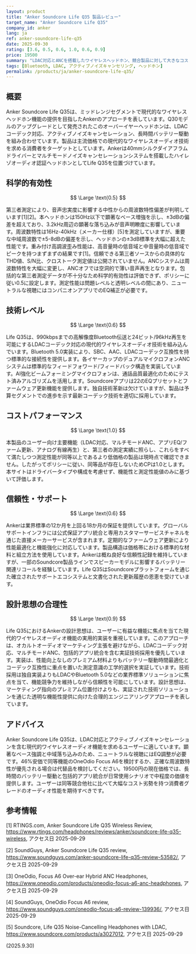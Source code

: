 ```yaml
---
layout: product
title: "Anker Soundcore Life Q35 製品レビュー"
target_name: "Anker Soundcore Life Q35"
company_id: anker
lang: ja
ref: anker-soundcore-life-q35
date: 2025-09-30
rating: [3.6, 0.5, 0.6, 1.0, 0.6, 0.9]
price: 19500
summary: "LDAC対応とANCを搭載したワイヤレスヘッドホン、競合製品に対して大きなコスト劣勢を持つ中程度の価値"
tags: [Bluetooth, LDAC, アクティブノイズキャンセリング, ヘッドホン]
permalink: /products/ja/anker-soundcore-life-q35/
---
```

## 概要

Anker Soundcore Life Q35は、ミッドレンジセグメントで現代的なワイヤレスヘッドホン機能の提供を目指したAnkerのアプローチを表しています。Q30モデルのアップグレードとして発売されたこのオーバーイヤーヘッドホンは、LDACコーデック対応、アクティブノイズキャンセレーション、長時間バッテリー駆動を組み合わせています。製品は主流価格での現代的なワイヤレスオーディオ技術を求める消費者をターゲットとしています。Ankerは40mmシルクダイアフラムドライバーとマルチモードノイズキャンセレーションシステムを搭載したハイレゾオーディオ認証ヘッドホンとしてLife Q35を位置づけています。

## 科学的有効性

$$ \Large \text{0.5} $$

第三者測定により、音声忠実度に影響する中性からの周波数特性偏差が判明しています[1][2]。本ヘッドホンは150Hz以下で顕著なベース増強を示し、±3dBの偏差を超えており、3.2kHz周辺の顕著な落ち込みが音声明瞭度に影響しています。周波数特性は16Hz-40kHz（メーカー仕様）[5]を測定していますが、重要な中域周波数で±5-8dBの偏差を示し、ヘッドホンの±3dB標準を大幅に超えた性能です。重み付け高調波歪み性能は、高音量時の低音域と中音量時の低音域でピークを持つまずまずの結果です[1]。信頼できる第三者ソースからの具体的なTHD値、S/N比、クロストーク測定値は公開されていません。ANCシステムは周波数特性を大幅に変更し、ANCオフでは空洞的で薄い音声再生となります。包括的な第三者測定データが不十分なため科学的有効性は評価できず、ポリシーに従い0.5に設定します。測定性能は問題レベルと透明レベルの間にあり、ニュートラルな視聴にはコンパニオンアプリでのEQ補正が必要です。

## 技術レベル

$$ \Large \text{0.6} $$

Life Q35は、990kbpsまでの高解像度Bluetooth伝送と24ビット/96kHz再生を可能にするLDACコーデック対応の現代的ワイヤレスオーディオ技術を組み込んでいます。Bluetooth 5.0実装により、SBC、AAC、LDACコーデック互換性を持つ標準的な接続性を提供します。各イヤーカップのデュアルマイクロフォンANCシステムは標準的なフィードフォワード/フィードバック構造を実装しています。AI強化ビームフォーミングマイクロフォンは、通話品質最適化のためにテスト済みアルゴリズムを活用します。Soundcoreアプリは22のEQプリセットとファームウェア更新機能を提供します。独自技術革新は欠けていますが、製品は予算セグメントでの進歩を示す最新コーデック技術を適切に採用しています。

## コストパフォーマンス

$$ \Large \text{1.0} $$

本製品のユーザー向け主要機能（LDAC対応、マルチモードANC、アプリEQ/ファーム更新、アナログ有線再生）と、第三者の測定実績に照らし、これらをすべて満たしつつ測定性能が同等以上であるより低価格の製品は現時点で確認できません。したがってポリシーに従い、同等品が存在しないためCPは1.0とします。本サイトはドライバータイプや構成を考慮せず、機能性と測定性能値のみに基づいて評価します。

## 信頼性・サポート

$$ \Large \text{0.6} $$

Ankerは業界標準の12か月を上回る18か月の保証を提供しています。グローバルサポートインフラには公式保証アプリ統合と専用カスタマーサービスチャネルを通じた直接メーカーサービスが含まれます。定期的なファームウェア更新により性能最適化と機能強化に対応しています。製品構造は価格帯における標準的な材料と組立方法を使用しています。Ankerは概ね良好な信頼性記録を維持していますが、一部のSoundcore製品ラインでスピーカーモデルに影響するバッテリー関連リコールを経験しています。Life Q35はSoundcoreプラットフォームを通じた確立されたサポートエコシステムと文書化された更新履歴の恩恵を受けています。

## 設計思想の合理性

$$ \Large \text{0.9} $$

Life Q35におけるAnkerの設計思想は、ユーザーに有益な機能に焦点を当てた現代的ワイヤレスオーディオ機能の実用的実装を重視しています。このアプローチは、オカルトオーディオマーケティング主張を避けながら、LDACコーデック対応、マルチモードANC、包括的アプリ統合を含む実証技術採用を優先しています。実装は、性能向上なしのプレミアム材料よりもバッテリー駆動時間最適化とコーデック互換性に重点を置いた測定意識の工学的選択を実証しています。技術採用は独自実装よりもLDACやBluetooth 5.0などの業界標準ソリューションに焦点を当て、機能競争力を維持しながら信頼性を可能にしています。設計思想は、マーケティング指向のプレミアム位置付けよりも、実証された技術ソリューションを通じた透明な機能性提供に向けた合理的エンジニアリングアプローチを表しています。

## アドバイス

Anker Soundcore Life Q35は、LDAC対応とアクティブノイズキャンセレーションを含む現代的ワイヤレスオーディオ機能を求めるユーザーに適しています。顕著なベース強調と中域落ち込みのため、ニュートラルな視聴にはEQ調整が必要です。46%安価で同等機能のOneOdio Focus A6を検討するか、正確な周波数特性が優先される場合は代替品を検討してください。19500円の現在価格では、長時間のバッテリー駆動と包括的アプリ統合が日常使用シナリオで中程度の価値を提供します。ユーザーは同等競合他社に比べて大幅なコスト劣勢を持つ消費者グレードのオーディオ性能を期待すべきです。

## 参考情報

[1] RTINGS.com, Anker Soundcore Life Q35 Wireless Review, https://www.rtings.com/headphones/reviews/anker/soundcore-life-q35-wireless, アクセス日 2025-09-29

[2] SoundGuys, Anker Soundcore Life Q35 review, https://www.soundguys.com/anker-soundcore-life-q35-review-53582/, アクセス日 2025-09-29

[3] OneOdio, Focus A6 Over-ear Hybrid ANC Headphones, https://www.oneodio.com/products/oneodio-focus-a6-anc-headphones, アクセス日 2025-09-29

[4] SoundGuys, OneOdio Focus A6 review, https://www.soundguys.com/oneodio-focus-a6-review-139936/, アクセス日 2025-09-29

[5] Soundcore, Life Q35 Noise-Cancelling Headphones with LDAC, https://www.soundcore.com/products/a3027012, アクセス日 2025-09-29

(2025.9.30)